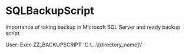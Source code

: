 # SQLBackupScript
Importance of taking backup in Microsoft SQL Server and ready backup script.

User: Exec ZZ_BACKUPSCRIPT 'C:\\...\\[directory_name]\\'
